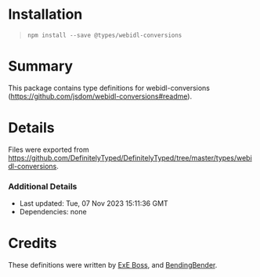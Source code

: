 # Installation
> `npm install --save @types/webidl-conversions`
# Summary
This package contains type definitions for webidl-conversions (https://github.com/jsdom/webidl-conversions#readme).
# Details
Files were exported from https://github.com/DefinitelyTyped/DefinitelyTyped/tree/master/types/webidl-conversions.
### Additional Details
 * Last updated: Tue, 07 Nov 2023 15:11:36 GMT
 * Dependencies: none
# Credits
These definitions were written by [ExE Boss](https://github.com/ExE-Boss), and [BendingBender](https://github.com/BendingBender).
